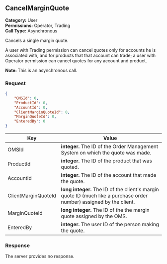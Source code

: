 ## CancelMarginQuote

**Category:** User<br />**Permissions:** Operator, Trading<br />**Call Type:** Asynchronous

Cancels a single margin quote.

A user with Trading permission can cancel quotes only for accounts he is associated with, and for products that that account can trade; a user with Operator permission can cancel quotes for any account and product.

<aside class="notice"><strong>Note: </strong>This is an asynchronous call.</aside>

### Request

```json
{
    "OMSId": 0,
    "ProductId": 0,
    "AccountId": 0,
    "ClientMarginQuoteId": 0,
    "MarginQuoteId": 0,
    "EnteredBy": 0
}
```

| Key                 | Value                                                        |
| ------------------- | ------------------------------------------------------------ |
| OMSId               | **integer.** The ID of the Order Management System on which the quote was made. |
| ProductId           | **integer.** The ID of the product that was quoted.          |
| AccountId           | **integer.** The ID of the account that made the quote.      |
| ClientMarginQuoteId | **long integer.** The ID of the client's margin quote ID (much like a purchase order number) assigned by the client. |
| MarginQuoteId       | **long integer.** The ID of the the margin quote assigned by the OMS.  |
| EnteredBy           | **integer.** The user ID of the person making the quote.     |

### Response

The server provides no response.
